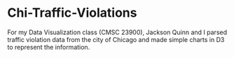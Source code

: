 # Chi-Traffic-Violations
For my Data Visualization class (CMSC 23900), Jackson Quinn and I parsed traffic violation data from the city of Chicago and made simple charts in D3 to represent the information.
